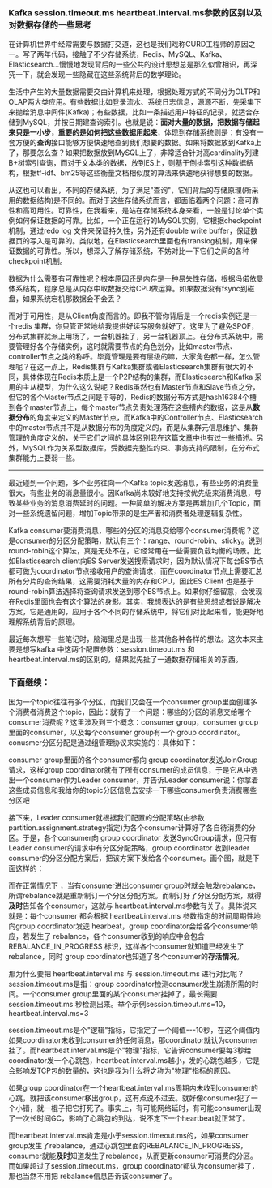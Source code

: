 ### Kafka session.timeout.ms  heartbeat.interval.ms参数的区别以及对数据存储的一些思考

在计算机世界中经常需要与数据打交道，这也是我们戏称CURD工程师的原因之一。写了两年代码，接触了不少存储系统，Redis、MySQL、Kafka、Elasticsearch…慢慢地发现背后的一些公共的设计思想总是那么似曾相识，再深究一下，就会发现一些隐藏在这些系统背后的数学理论。

生活中产生的大量数据需要交由计算机来处理，根据处理方式的不同分为OLTP和OLAP两大类应用。有些数据比如登录流水、系统日志信息，源源不断，先采集下来抛给消息中间件(Kafka)；有些数据，比如一条描述用户特征的记录，就适合存储到MySQL，并按日期建查询索引。也就是说：**面对大量的数据，把数据存储起来只是一小步，重要的是如何把这些数据用起来**，体现到存储系统则是：有没有一套方便的**查询**接口能够方便快速地查到我们想要的数据。如果将数据放到Kafka上了，那要怎么查？如果把数据放到MySQL上了，非常适合针对高cardinality列建B+树索引查询，而对于文本类的数据，放到ES上，则基于倒排索引这种数据结构，根据tf-idf、bm25等这些衡量文档相似度的算法来快速地获得想要的数据。

从这也可以看出，不同的存储系统，为了满足"查询"，它们背后的存储原理(所采用的数据结构)是不同的。而对于这些存储系统而言，都面临着两个问题：高可靠性和高可用性。可靠性，在我看来，是站在存储系统本身来看，一般是讨论单个实例如何保证数据的可靠。比如，一个正在运行的MySQL实例，它根据checkpoint机制，通过redo log 文件来保证持久性，另外还有double write buffer，保证数据页的写入是可靠的。类似地，在Elasticsearch里面也有translog机制，用来保证数据的可靠性。所以，想深入了解存储系统，不妨对比一下它们之间的各种checkpoint机制。

数据为什么需要有可靠性呢？根本原因还是内存是一种易失性存储，根据冯偌依曼体系结构，程序总是从内存中取数据交给CPU做运算。如果数据没有fsync到磁盘，如果系统宕机那数据会不会丢？

而对于可用性，是从Client角度而言的。即我不管你背后是一个redis实例还是一个redis 集群，你只管正常地给我提供好读写服务就好了。这里为了避免SPOF，分布式集群就派上用场了，一台机器挂了，另一台机器顶上。在分布式系统中，需要管理好各个存储实例，这时就需要节点的角色划分，比如master节点、controller节点之类的称呼。毕竟管理是要有层级的嘛，大家角色都一样，怎么管理呢？在这一点上，Redis集群与Kafka集群或者Elasticsearch集群有很大的不同，具体体现在Redis本质上是一个P2P结构的集群，而Elasticsearch和Kafka 采用的主从模型，为什么这么说呢？Redis虽然也有Master节点和Slave节点之分，但它的各个Master节点之间是平等的，Redis的数据分布方式是hash16384个槽到各个master节点上，每个master节点负责处理落在这些槽内的数据，这是从**数据分布**的角度来定义的Master节点，而Kafka中的Controller节点、Elasticsearch中的master节点并不是从数据分布的角度定义的，而是从集群元信息维护、集群管理的角度定义的，关于它们之间的具体区别我在[这篇文章](https://www.cnblogs.com/hapjin/p/10785710.html)中也有过一些描述。另外，MySQL作为关系型数据库，受数据完整性约束、事务支持的限制，在分布式集群能力上要弱一些。

---------------------------------------------------------------------------------------------------------------

最近碰到一个问题，多个业务往向一个Kafka topic发送消息，有些业务的消费量很大，有些业务的消息量很小。因Kafka尚未较好地支持按优先级来消费消息，导致某些业务的消息消费延时的问题。一种简单的解决方案是再增加几个Topic，面对一些系统遗留问题，增加Topic带来的是生产者和消费者处理逻辑复杂性。

Kafka consumer要消费消息，哪些的分区的消息交给哪个consumer消费呢？这是consumer的分区分配策略，默认有三个：range、round-robin、sticky。说到round-robin这个算法，真是无处不在，它经常用在一些需要负载均衡的场景。比如Elasticsearch client向ES Server发送搜索请求时，因为默认情况下每台ES节点都可做为coordinator节点接收用户的查询请求，而在coordinator节点上需要汇总所有分片的查询结果，这需要消耗大量的内存和CPU，因此ES Client 也是基于round-robin算法选择将查询请求发送到哪个ES节点上。如果你仔细留意，会发现在Redis里面也会有这个算法的身影。其实，我想表达的是有些思想或者说是解决方案，它是通用的，应用于各个不同的存储系统中，将它们对比起来看，能更好地理解系统背后的原理。

最近每次想写一些笔记时，脑海里总是出现一些其他各种各样的想法。这次本来主要是想写kafka 中这两个配置参数：session.timeout.ms 和 heartbeat.interval.ms的区别的，结果就先扯了一通数据存储相关的东西。

### 下面继续：

因为一个topic往往有多个分区，而我们又会在一个consumer group里面创建多个消费者消费这个topic，因此：就有了一个问题：哪些的分区的消息交给哪个consumer消费呢？这里涉及到三个概念：consumer group，consumer group里面的consumer，以及每个consumer group有一个 group coordinator。conusmer分区分配是通过组管理协议来实施的：具体如下：

consumer group里面的各个consumer都向 group coordinator发送JoinGroup请求，这样group coordinator就有了所有consumer的成员信息，于是它从中选出一个consumer作为Leader consumer，并告诉Leader consumer说：你拿着这些成员信息和我给你的topic分区信息去安排一下哪些consumer负责消费哪些分区吧

接下来，Leader consumer就根据我们配置的分配策略(由参数partition.assignment.strategy指定)为各个consumer计算好了各自待消费的分区。于是，各个consumer向 group coordinator 发送SyncGroup请求，但只有Leader consumer的请求中有分区分配策略，group coordinator 收到leader consumer的分区分配方案后，把该方案下发给各个consumer。画个图，就是下面这样的：

而在正常情况下 ，当有consumer进出consumer group时就会触发rebalance，所谓rebalance就是重新制订一个分区分配方案。而制订好了分区分配方案，就得**及时**告知各个consumer，这就与 heartbeat.interval.ms参数有关了。具体说来就是：每个consumer 都会根据 heartbeat.interval.ms 参数指定的时间周期性地向group coordinator发送 hearbeat，group coordinator会给各个consumer响应，若发生了 rebalance，各个consumer收到的响应中会包含 REBALANCE_IN_PROGRESS 标识，这样各个consumer就知道已经发生了rebalance，同时 group coordinator也知道了各个consumer的**存活情况**。

那为什么要把 heartbeat.interval.ms 与 session.timeout.ms 进行对比呢？session.timeout.ms是指：group coordinator检测consumer发生崩溃所需的时间。一个consumer group里面的某个consumer挂掉了，最长需要 session.timeout.ms 秒检测出来。举个示例session.timeout.ms=10，heartbeat.interval.ms=3

session.timeout.ms是个"逻辑"指标，它指定了一个阈值---10秒，在这个阈值内如果coordinator未收到consumer的任何消息，那coordinator就认为consumer挂了。而heartbeat.interval.ms是个"物理"指标，它告诉consumer要每3秒给coordinator发一个心跳包，heartbeat.interval.ms越小，发的心跳包越多，它是会影响发TCP包的数量的，这也是我为什么将之称为"物理"指标的原因。

如果group coordinator在一个heartbeat.interval.ms周期内未收到consumer的心跳，就把该consumer移出group，这有点说不过去。就好像consumer犯了一个小错，就一棍子把它打死了。事实上，有可能网络延时，有可能consumer出现了一次长时间GC，影响了心跳包的到达，说不定下一个heartbeat就正常了。

而heartbeat.interval.ms肯定是小于session.timeout.ms的，如果consumer group发生了rebalance，通过心跳包里面的REBALANCE_IN_PROGRESS，consumer就能**及时**知道发生了rebalance，从而更新consumer可消费的分区。而如果超过了session.timeout.ms，group coordinator都认为consumer挂了，那也当然不用把 rebalance信息告诉该consumer了。



